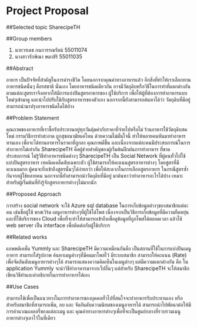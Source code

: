 Project Proposal
===================

##Selected topic 
  SharecipeTH

##Group members 

1. นายวรเดช กนกวรรณรัตน์  55011074	
2. นางสาวรักษิณา ษมาสิริ	 55011035

##Abstract

อาหาร เป็นปัจจัยที่สำคัญในการดำรงชีวิต โดยนอกจากคุณค่าทางอาหารแล้ว อีกสิ่งที่ทำให้เราเลือกทานอาหารชนิดนั้นๆ คือรสชาติ
นั่นเอง โดยอาหารชนิดเดียวกัน อาจมีวัตถุดิบหรือวิธีในการทำที่แตกต่างกันตามแต่ละสูตรเราจึงอยากให้มีการแบ่งปันสูตรอาหารของ
ผู้ใช้บริการ เพื่อให้ผู้ที่ต้องการทำอาหารแบบใหม่ๆเข้ามาดู และนำไปปรับใช้กับสูตรอาหารของตัวเอง
นอกจากนี้ยังสามารถค้นหาได้ว่า วัตถุดิบที่มีอยู่ สามารถนำมาปรุงอาหารชนิดใดได้บ้าง

##Problem Statement

คุณภาพของอาหารที่เราซื้อรับประทานอยู่ทุกวันคุ้มค่ากับราคาที่จ่ายไปหรือไม่ ร้านอาหารใช้วัตถุดิบสดใหม่ กรรมวิธีการทำสะอาด
ถูกสุขอนามัยแค่ไหน ด้วยความไม่มั่นใจนี้ ทำให้หลายคนหันมาทำอาหารทานเอง เพื่อจะได้ทานอาหารในราคาที่ถูกลง คุณภาพดีขึ้น
และเนื่องจากแต่ละคนมีประสบการณ์ในการทำอาหารไม่เท่ากัน SharecipeTH คือผู้ช่วยสำคัญของผู้เริ่มต้นฝึกฝนการทำอาหาร
ที่ขาดประสบการณ์ ไม่รู้วิธีทำอาหารชนิดต่างๆ
SharecipeTH เป็น Social Network ที่ผู้คนทั่วไปใช้แบ่งปันสูตรอาหาร เทคนิคเคล็ดลับเฉพาะตัว
ผู้ใช้สามารถให้คะแนนสูตรอาหารต่างๆ โดยสูตรที่มีคะแนนมาก ผู้คนจะยิ่งเข้าถึงสูตรนั้นๆได้ง่ายกว่า
เพื่อให้สะดวกในการเลือกสูตรอาหาร ในกรณีสูตรซ้ำกันจากผู้ใช้หลายคน นอกจากนี้ยังสามารถนำวัตถุดิบที่มีอยู่
มาค้นหาว่าทำอาหารอะไรได้บ้าง เหมาะสำหรับผู้เริ่มต้นที่ยังรู้จักสูตรอาหารต่างๆไม่มากนัก

##Proposed Approach

การสร้าง social network จะใช้ Azure sql database ในการเก็บข้อมูลต่างๆของสมาชิกแต่ละคน เช่นชื่อผู้ใช้ พาสเวิร์ด
เมนูอาหารต่างๆที่ผู้ใช้ได้โพส เนื่องจากเป็นวิธีการเก็บข้อมูลที่มีความยืดหยุ่นและที่ใช้บริการของ Cloud เพื่อที่จะทำให้สามารถเข้าถึงเพื่อดูข้อมูลที่ถูกโพสได้ตลอดเวลา แล้วใช้ web server เป็น interface เพื่อติดต่อกับผู้ใช้บริการ 

##Related works

แอพพลิเคชั่น Yummly และ SharecipeTH มีความเหมือนกันคือ เป็นสถานที่ใช้ในการแบ่งปันเมนูอาหาร สามารถใส่รูปภาพ
ค้นหาเมนูต่างๆที่มีคนมาโพสไว้ มีระบบสมาชิก สามารถให้คะแนน (Rate) เพื่อจัดอันดับเมนูอาหารต่างๆได้
สามารถแสดงความคิดเห็นในเมนูต่างๆ แต่มีความแตกต่างกัน คือ ใน application Yummly จะนำวิธีทำอาหารมาจากเว็ปอื่นๆ 
แต่สำหรับ SharecipeTH จะให้สมาชิกเขียนวิธีทำและคำอธิบายในการทำอาหารได้เอง

##Use Cases

สามารถใช้เพื่อเป็นแนวทางในการทำอาหารของบุคคลทั่วไปที่สนใจจะทำอาหารรับประทานเอง หรือสำหรับสมาชิกที่สามารถเพิ่ม,
ลบ และ จัดอันดับความนิยมของเมนูอาหารได้ สามารถนำไปพัตนาต่อให้มีการคำนวณแคลอรี่​ของแต่ละเมนู และ คุณค่าทางอาหารต่างๆเพื่อที่จะเป็นศูนย์กลาง​ที่รวบรวมเมนูอาหารต่างๆเอาไว้ในที่เดียว
